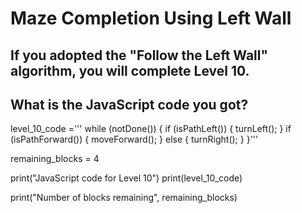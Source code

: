 # Maze Completion Using Left Wall
## If you adopted the "Follow the Left Wall" algorithm, you will complete Level 10. 
## What is the JavaScript code you got?




level_10_code =''' while (notDone()) {
  if (isPathLeft()) {
    turnLeft();
  }
   if (isPathForward()) {
     moveForward();
    } else {
      turnRight();
    }
}'''


remaining_blocks = 4

print("JavaScript code for Level 10")
print(level_10_code)

print("Number of blocks remaining", remaining_blocks)
